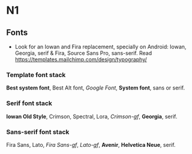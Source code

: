 
# N1


## Fonts

- Look for an Iowan and Fira replacement, specially on Android: Iowan, Georgia, serif & Fira, Source Sans Pro, sans-serif. Read https://templates.mailchimp.com/design/typography/

### Template font stack
**Best system font**, Best Alt font, _Google Font_, **System font**, sans or serif.

### Serif font stack
**Iowan Old Style**, Crimson, Spectral, Lora, _Crimson-gf_, **Georgia**, serif.

### Sans-serif font stack
Fira Sans, Lato, _Fira Sans-gf_, _Lato-gf_, **Avenir**, **Helvetica Neue**, serif.
